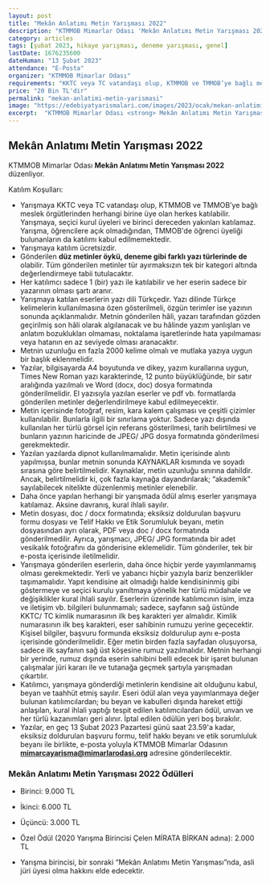 ```yaml
---
layout: post
title: "Mekân Anlatımı Metin Yarışması 2022"
description: "KTMMOB Mimarlar Odası 'Mekân Anlatımı Metin Yarışması 2022' düzenliyor."
category: articles
tags: [şubat 2023, hikaye yarışması, deneme yarışması, genel]
lastDate: 1676235600
dateHuman: "13 Şubat 2023"
attendance: "E-Posta"
organizer: "KTMMOB Mimarlar Odası"
requirements: "KKTC veya TC vatandaşı olup, KTMMOB ve TMMOB’ye bağlı meslek örgütlerinden herhangi birine üye olan herkes katılabilir."
price: "20 Bin TL'dir"
permalink: "mekan-anlatimi-metin-yarismasi"
image: "https://edebiyatyarismalari.com/images/2023/ocak/mekan-anlatimi-metin-yarismasi.jpg"
excerpt:  "KTMMOB Mimarlar Odası <strong> Mekân Anlatımı Metin Yarışması 2022 </strong> düzenliyor."
---
```


## Mekân Anlatımı Metin Yarışması 2022
KTMMOB Mimarlar Odası **Mekân Anlatımı Metin Yarışması 2022** düzenliyor.  

Katılım Koşulları:
- Yarışmaya KKTC veya TC vatandaşı olup, KTMMOB ve TMMOB’ye bağlı meslek örgütlerinden herhangi birine üye olan herkes katılabilir. Yarışmaya, seçici kurul üyeleri ve birinci dereceden yakınları katılamaz. Yarışma, öğrencilere açık olmadığından, TMMOB'de öğrenci üyeliği bulunanların da katılımı kabul edilmemektedir.
- Yarışmaya katılım ücretsizdir.
- Gönderilen **düz metinler öykü, deneme gibi farklı yazı türlerinde de** olabilir. Tüm gönderilen metinler tür ayırmaksızın tek bir kategori altında değerlendirmeye tabii tutulacaktır.
- Her katılımcı sadece 1 (bir) yazı ile katılabilir ve her eserin sadece bir yazarının olması şartı aranır.
- Yarışmaya katılan eserlerin yazı dili Türkçedir. Yazı dilinde Türkçe kelimelerin kullanılmasına özen gösterilmeli, özgün terimler ise yazının sonunda açıklanmalıdır. Metnin gönderilen hâli, yazarı tarafından gözden geçirilmiş son hâli olarak algılanacak ve bu hâlinde yazım yanlışları ve anlatım bozuklukları olmaması, noktalama işaretlerinde hata yapılmaması veya hatanın en az seviyede olması aranacaktır.
- Metnin uzunluğu en fazla 2000 kelime olmalı ve mutlaka yazıya uygun bir başlık eklenmelidir.
- Yazılar, bilgisayarda A4 boyutunda ve dikey, yazım kurallarına uygun, Times New Roman yazı karakterinde, 12 punto büyüklüğünde, bir satır aralığında yazılmalı ve Word (docx, doc) dosya formatında gönderilmelidir. El yazısıyla yazılan eserler ve pdf vb. formatlarda gönderilen metinler değerlendirilmeye kabul edilmeyecektir.
- Metin içerisinde fotoğraf, resim, kara kalem çalışması ve çeşitli çizimler kullanılabilir. Bunlarla ilgili bir sınırlama yoktur. Sadece yazı dışında kullanılan her türlü görsel için referans gösterilmesi, tarih belirtilmesi ve bunların yazının haricinde de JPEG/ JPG dosya formatında gönderilmesi gerekmektedir.
- Yazılan yazılarda dipnot kullanılmamalıdır. Metin içerisinde alıntı yapılmışsa, bunlar metnin sonunda KAYNAKLAR kısmında ve soyadı sırasına göre belirtilmelidir. Kaynaklar, metin uzunluğu sınırına dahildir. Ancak, belirtilmelidir ki, çok fazla kaynağa dayandırılarak; “akademik” sayılabilecek nitelikte düzenlenmiş metinler elenebilir.
- Daha önce yapılan herhangi bir yarışmada ödül almış eserler yarışmaya katılamaz. Aksine davranış, kural ihlali sayılır.
- Metin dosyası, doc / docx formatında; eksiksiz doldurulan başvuru formu dosyası ve Telif Hakkı ve Etik Sorumluluk beyanı, metin dosyasından ayrı olarak, PDF veya doc / docx formatında gönderilmedilir. Ayrıca, yarışmacı, JPEG/ JPG formatında bir adet vesikalık fotoğrafını da gönderisine eklemelidir. Tüm gönderiler, tek bir e-posta içerisinde
iletilmelidir.
- Yarışmaya gönderilen eserlerin, daha önce hiçbir yerde yayımlanmamış olması gerekmektedir. Yerli ve yabancı hiçbir yazıyla bariz benzerlikler taşımamalıdır. Yapıt kendisine ait olmadığı halde kendisininmiş gibi göstermeye ve seçici kurulu yanıltmaya yönelik her türlü müdahale ve değişiklikler kural ihlali sayılır. Eserlerin üzerinde katılımcının isim, imza ve iletişim vb. bilgileri bulunmamalı; sadece, sayfanın sağ üstünde KKTC/ TC kimlik numarasının ilk beş karakteri yer almalıdır. Kimlik numarasının ilk beş karakteri, eser sahibinin rumuzu yerine geçecektir. Kişisel bilgiler, başvuru formunda eksiksiz doldurulup aynı e-posta içerisinde gönderilmelidir. Eğer metin birden fazla sayfadan oluşuyorsa, sadece ilk sayfanın sağ üst köşesine rumuz yazılmalıdır. Metnin herhangi bir yerinde, rumuz dışında eserin sahibini belli edecek bir işaret bulunan çalışmalar jüri kararı ile ve tutanağa geçmek şartıyla yarışmadan çıkartılır.
- Katılımcı, yarışmaya gönderdiği metinlerin kendisine ait olduğunu kabul, beyan ve taahhüt etmiş sayılır. Eseri ödül alan veya yayımlanmaya değer bulunan katılımcılardan; bu beyan ve kabulleri dışında hareket ettiği anlaşılan, kural ihlali yaptığı tespit edilen katılımcılardan ödül, unvan ve her türlü kazanımları geri alınır. İptal edilen ödülün yeri boş bırakılır.
- Yazılar, en geç 13 Şubat 2023 Pazartesi günü saat 23.59'a kadar, eksiksiz doldurulan başvuru formu, telif hakkı beyanı ve etik sorumluluk beyanı ile birlikte, e-posta yoluyla KTMMOB Mimarlar Odasının **mimarcayarisma@mimarlarodasi.org** adresine gönderilecektir. 


### Mekân Anlatımı Metin Yarışması 2022 Ödülleri
- Birinci: 9.000 TL
- İkinci: 6.000 TL
- Üçüncü: 3.000 TL
- Özel Ödül (2020 Yarışma Birincisi Çelen MİRATA BİRKAN adına): 2.000 TL

- Yarışma birincisi, bir sonraki “Mekân Anlatımı Metin Yarışması”nda, asli jüri üyesi olma hakkını elde edecektir.